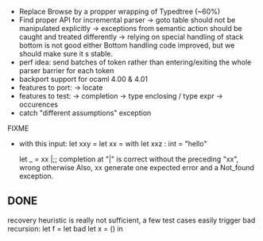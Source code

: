 - Replace Browse by a propper wrapping of Typedtree (~60%)
- Find proper API for incremental parser
  -> goto table should not be manipulated explicitly
  -> exceptions from semantic action should be caught and treated differently
  -> relying on special handling of stack bottom is not good either
     Bottom handling code improved, but we should make sure it s stable.
- perf idea: send batches of token rather than entering/exiting the whole
  parser barrier for each token
- backport support for ocaml 4.00 & 4.01
- features to port:
  -> locate
- features to test:
  -> completion
  -> type enclosing / type expr
  -> occurences
- catch "different assumptions" exception

FIXME 

- with this input:
    let xxy =
      let xx = with
    let xxz : int = "hello"
    
    let _ = xx |;;
  completion at "|" is correct without the preceding "xx", wrong otherwise
  Also, xx generate one expected error and a Not_found exception.

DONE
-  
  recovery heuristic is really not sufficient, a few test cases easily trigger
  bad recursion:
  let f =
    let bad
    let x = () in
